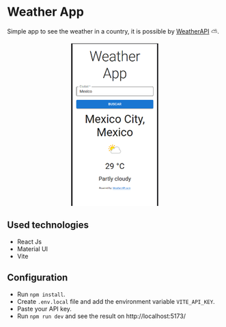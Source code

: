 # Weather App

Simple app to see the weather in a country, it is possible by [WeatherAPI](https://www.weatherapi.com/) ⛅.

<p align="center">
    <img src="./src/assets/app_screen.png" height=380 />
</p>

## Used technologies
* React Js
* Material UI
* Vite

## Configuration 
* Run `npm install`.
* Create `.env.local` file and add the environment variable `VITE_API_KEY`.
* Paste your API key.
* Run `npm run dev` and see the result on http://localhost:5173/